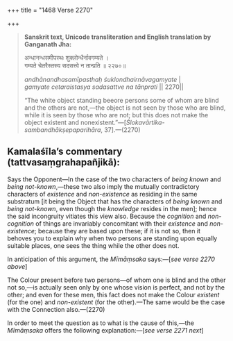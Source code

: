 +++
title = "1468 Verse 2270"

+++
> **Sanskrit text, Unicode transliteration and English translation by Ganganath Jha:** 
>
> अन्धानन्धसमीपस्थः शुक्लोन्धैर्नावगम्यते ।  
> गम्यते चेतरैस्तस्य सदसत्त्वे न तान्प्रति ॥ २२७०॥ 
>
> *andhānandhasamīpasthaḥ śuklondhairnāvagamyate* \|  
> *gamyate cetaraistasya sadasattve na tānprati* \|\| 2270\|\| 
>
> “The white object standing beeore persons some of whom are blind and the others are not,—the object is not seen by those who are blind, while it is seen by those who are not; but this does not make the object existent and nonexistent.”—[*Ślokavārtika-sambandhākṣepaparihāra*, 37].—(2270)



## Kamalaśīla’s commentary (tattvasaṃgrahapañjikā):

Says the Opponent—In the case of the two characters of *being known* and *being not-known*,—these two also imply the mutually contradictory characters of *existence* and *non-existence* as residing in the same substratum [it being the Object that has the characters of *being known* and *being not-known*, even though the *knowledge* resides in the men]; hence the said incongruity vitiates this view also. Because the *cognition* and *non-cognition* of things are invariably concomitant with their *existence* and *non-existence*; because they are based upon these; if it is not so, then it behoves you to explain why when two persons are standing upon equally suitable places, one sees the thing while the other does not.

In anticipation of this argument, the *Mīmāṃsaka* says:—[*see verse 2270 above*]

The Colour present before two persons—of whom one is blind and the other not so,—is actually seen only by one whose vision is perfect, and not by the other; and even for these men, this fact does not make the Colour *existent* (for the one) and *non-existent* (for the other).—The same would be the case with the Connection also.—(2270)

In order to meet the question as to what is the cause of this,—the *Mīmāṃsaka* offers the following explanation:—[*see verse 2271 next*]


